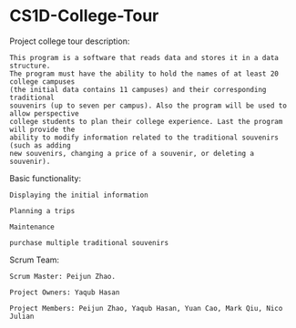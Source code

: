 # CS1D-College-Tour
Project college tour description:

	This program is a software that reads data and stores it in a data structure. 
	The program must have the ability to hold the names of at least 20 college campuses 
	(the initial data contains 11 campuses)	and their corresponding	traditional 
	souvenirs (up to seven per campus). Also the program will be used to allow perspective
	college students to plan their college experience. Last the program will provide the
	ability to modify information related to the traditional souvenirs (such as adding
	new souvenirs, changing a price of a souvenir, or deleting a souvenir).

Basic functionality:

	Displaying the initial information 
	
	Planning a trips
	
	Maintenance
	
	purchase multiple traditional souvenirs
	
Scrum Team:

	Scrum Master: Peijun Zhao.

	Project Owners: Yaqub Hasan

	Project Members: Peijun Zhao, Yaqub Hasan, Yuan Cao, Mark Qiu, Nico Julian

